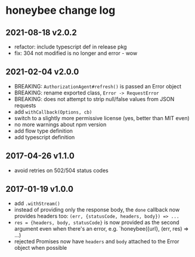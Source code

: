 # honeybee change log
## 2021-08-18 v2.0.2
- refactor: include typescript def in release pkg
- fix: 304 not modified is no longer and error - wow

## 2021-02-04 v2.0.0
- BREAKING: `AuthorizationAgent#refresh()` is passed an Error object
- BREAKING: rename exported class, `Error -> RequestError`
- BREAKING: does not attempt to strip null/false values from JSON requests
- add `withCallback(Options, cb)`
- switch to a slightly more permissive license (yes, better than MIT even)
- no more warnings about npm version
- add flow type definition
- add typescript definition
## 2017-04-26 v1.1.0
- avoid retries on 502/504 status codes
## 2017-01-19 v1.0.0
- add `.withStream()`
- instead of providing only the response body, the `done` callback now provides headers too: `(err, {statusCode, headers, body}) => ...`
- `res = {headers, body, statusCode}` is now provided as the second argument even when there's an error, e.g. `honeybee({url}, (err, res) => ...)
- rejected Promises now have `headers` and `body` attached to the Error object when possible
